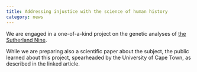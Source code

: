 ```yaml
---
title: Addressing injustice with the science of human history
category: news
---
```


We are engaged in a one-of-a-kind project on the genetic analyses of [the Sutherland Nine](https://www.shh.mpg.de/1582999/addressing-injustice-with-the-science-of-human-history).

<!--more-->

While we are preparing also a scientific paper about the subject, the public learned about this project, spearheaded by the University of Cape Town, as described in the linked article.
